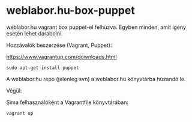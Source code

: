 weblabor.hu-box-puppet
======================

weblabor.hu vagrant box puppet-el felhúzva. Egyben minden, amit igény
esetén lehet darabolni. 

Hozzávalók beszerzése (Vagrant, Puppet):

https://www.vagrantup.com/downloads.html

```shell
sudo apt-get install puppet
```

A weblabor.hu repo (jelenleg svn) a weblabor.hu könyvtárba húzandó le.

Végül:

Sima felhasználóként a Vagrantfile könyvtárában:
```shell
vagrant up
```